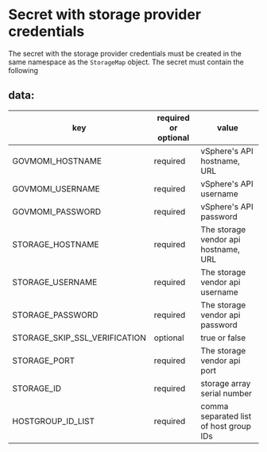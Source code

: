 # Secret with storage provider credentials
The secret with the storage provider credentials must be created in the same namespace
as the `StorageMap` object. The secret must contain the following

## data:
|key|required or optional|value|
|---|----|-----|
|GOVMOMI_HOSTNAME|required|vSphere's API hostname, URL|
|GOVMOMI_USERNAME|required|vSphere's API username|
|GOVMOMI_PASSWORD|required|vSphere's API password|
|STORAGE_HOSTNAME|required|The storage vendor api hostname, URL|
|STORAGE_USERNAME|required|The storage vendor api username|
|STORAGE_PASSWORD|required|The storage vendor api password|
|STORAGE_SKIP_SSL_VERIFICATION|optional|true or false|
|STORAGE_PORT|required|The storage vendor api port|
|STORAGE_ID|required|storage array serial number|
|HOSTGROUP_ID_LIST|required|comma separated list of host group IDs|
